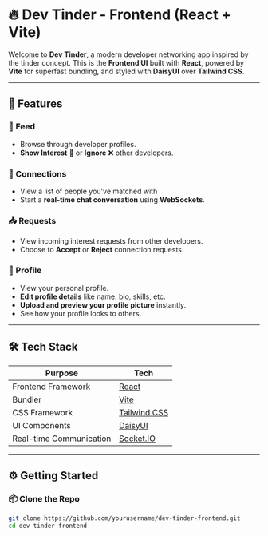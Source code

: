 # 🔥 Dev Tinder - Frontend (React + Vite)

Welcome to **Dev Tinder**, a modern developer networking app inspired by the tinder concept.
This is the **Frontend UI** built with **React**, powered by **Vite** for superfast bundling, and styled with **DaisyUI** over **Tailwind CSS**.

---

## 📸 Features

### 📱 Feed

- Browse through developer profiles.
- **Show Interest** 💖 or **Ignore** ❌ other developers.

### 🤝 Connections

- View a list of people you've matched with
- Start a **real-time chat conversation** using **WebSockets**.

### 📥 Requests

- View incoming interest requests from other developers.
- Choose to **Accept** or **Reject** connection requests.

### 👤 Profile

- View your personal profile.
- **Edit profile details** like name, bio, skills, etc.
- **Upload and preview your profile picture** instantly.
- See how your profile looks to others.

---

## 🛠️ Tech Stack

| Purpose                 | Tech                                     |
| ----------------------- | ---------------------------------------- |
| Frontend Framework      | [React](https://reactjs.org/)            |
| Bundler                 | [Vite](https://vitejs.dev/)              |
| CSS Framework           | [Tailwind CSS](https://tailwindcss.com/) |
| UI Components           | [DaisyUI](https://daisyui.com/)          |
| Real-time Communication | [Socket.IO](https://socket.io/)          |

---

## ⚙️ Getting Started

### 📦 Clone the Repo

```bash
git clone https://github.com/yourusername/dev-tinder-frontend.git
cd dev-tinder-frontend
```

